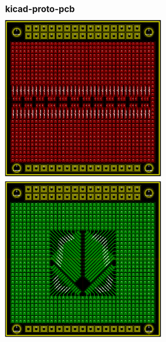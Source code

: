 kicad-proto-pcb
===============


![PCB front](pcb-front.png "PCB Front")


![PCB back](pcb-back.png "PCB Back")
